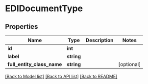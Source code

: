 # EDIDocumentType

## Properties
Name | Type | Description | Notes
------------ | ------------- | ------------- | -------------
**id** | **int** |  | 
**label** | **string** |  | 
**full_entity_class_name** | **string** |  | [optional] 

[[Back to Model list]](../README.md#documentation-for-models) [[Back to API list]](../README.md#documentation-for-api-endpoints) [[Back to README]](../README.md)


